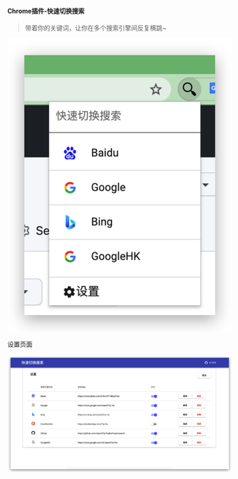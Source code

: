 #### Chrome插件-快速切换搜索    

> 带着你的关键词，让你在多个搜索引擎间反复横跳~

![image-20210823222712037](images/image-20210823222712037.png)



设置页面   



![image-20210823222736439](images/image-20210823222736439.png)
